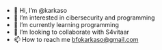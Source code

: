 - 👋 Hi, I’m @karkaso
- 👀 I’m interested in cibersecurity and programming
- 🌱 I’m currently learning programming
- 💞️ I’m looking to collaborate with S4vitaar
- 📫 How to reach me bfokarkaso@gmail.com

<!---
belieber19/belieber19 is a ✨ special ✨ repository because its `README.md` (this file) appears on your GitHub profile.
You can click the Preview link to take a look at your changes.
--->
